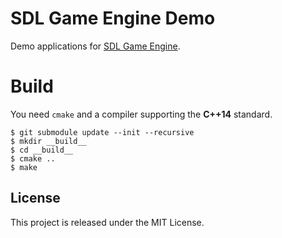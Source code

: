 # SDL Game Engine Demo

Demo applications for [SDL Game Engine](https://github.com/linkdd/sdl-game-engine).

# Build

You need ``cmake`` and a compiler supporting the **C++14** standard.

    $ git submodule update --init --recursive
    $ mkdir __build__
    $ cd __build__
    $ cmake ..
    $ make

## License

This project is released under the MIT License.
